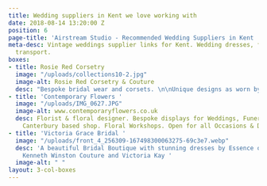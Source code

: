 ```yaml
---
title: Wedding suppliers in Kent we love working with
date: 2018-08-14 13:20:00 Z
position: 6
page-title: 'Airstream Studio - Recommended Wedding Suppliers in Kent '
meta-desc: Vintage weddings supplier links for Kent. Wedding dresses, flowers, food,
  transport.
boxes:
- title: Rosie Red Corsetry
  image: "/uploads/collections10-2.jpg"
  image-alt: Rosie Red Corsetry & Couture
  desc: "Bespoke bridal wear and corsets. \n\nUnique designs as worn by Helen Bonham-carter."
- title: 'Contemporary Flowers '
  image: "/uploads/IMG_0627.JPG"
  image-alt: www.contemporaryflowers.co.uk
  desc: Florist & floral designer. Bespoke displays for Weddings, Funerals, Events.
    Canterbury based shop. Floral Workshops. Open for all Occasions & Deliveries.
- title: 'Victoria Grace Bridal '
  image: "/uploads/front_4_256309-167498300063275-69c3e7.webp"
  desc: 'A beautiful Bridal Boutique with stunning dresses by Essence of Australia,
    Kenneth Winston Couture and Victoria Kay '
  image-alt: " "
layout: 3-col-boxes
---
```


